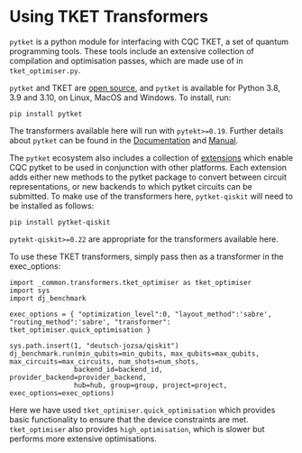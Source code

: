 # Using TKET Transformers

`pytket` is a python module for interfacing with CQC TKET, a set of quantum 
programming tools. These tools include an extensive collection of 
compilation and optimisation passes, which are made use of in 
`tket_optimiser.py`. 

`pytket` and TKET are [open source](https://github.com/CQCL/tket), 
and `pytket` is available for Python 3.8, 3.9 and 3.10, on Linux, MacOS and 
Windows. To install, run:
```
pip install pytket
```
The transformers available here will run with `pytekt>=0.19`. 
Further details about `pytket` can be found in the
[Documentation](https://cqcl.github.io/tket/pytket/api/index.html) and
[Manual](https://cqcl.github.io/pytket/manual/index.html).

The `pytket` ecosystem also includes a collection of 
[extensions](https://cqcl.github.io/pytket-extensions/api/index.html) which 
enable CQC pytket to be used in conjunction with other platforms. 
Each extension adds either new methods to the pytket package to convert 
between circuit representations, or new backends to which pytket 
circuits can be submitted. To make use of the transformers here, 
`pytket-qiskit` will need to be installed as follows:
```
pip install pytket-qiskit
```
`pytekt-qiskit>=0.22` are appropriate for the transformers 
available here.

To use these TKET transformers, simply pass then as a transformer in the
exec_options:
```
import _common.transformers.tket_optimiser as tket_optimiser
import sys
import dj_benchmark

exec_options = { "optimization_level":0, "layout_method":'sabre', "routing_method":'sabre', "transformer": tket_optimiser.quick_optimisation }

sys.path.insert(1, "deutsch-jozsa/qiskit")
dj_benchmark.run(min_qubits=min_qubits, max_qubits=max_qubits, max_circuits=max_circuits, num_shots=num_shots,
                backend_id=backend_id, provider_backend=provider_backend,
                hub=hub, group=group, project=project, exec_options=exec_options)
```
Here we have used `tket_optimiser.quick_optimisation` which provides basic
functionality to ensure that the device constraints are met. `tket_optimiser`
also provides `high_optimisation`, which is slower but performs more extensive
optimisations.